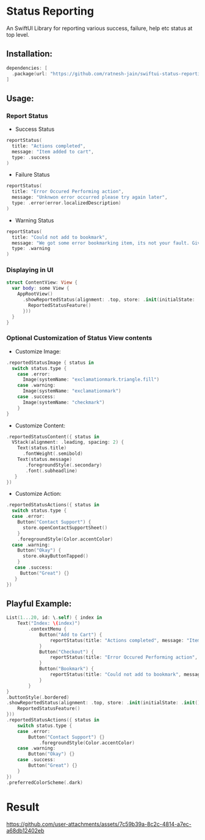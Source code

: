 # Status Reporting
An SwiftUI Library for reporting various success, failure, help etc status at top level.

## Installation:
```swift
dependencies: [
  .package(url: "https://github.com/ratnesh-jain/swiftui-status-reporting", .upToNextMajor("0.0.1")
]
```

## Usage:
### Report Status
- Success Status
```swift
reportStatus(
  title: "Actions completed",
  message: "Item added to cart",
  type: .success
)
```
- Failure Status
```swift
reportStatus(
  title: "Error Occured Performing action",
  message: "Unknwon error occurred please try again later",
  type: .error(error.localizedDescription)
)
```
- Warning Status
```swift
reportStatus(
  title: "Could not add to bookmark",
  message: "We got some error bookmarking item, its not your fault. Give it another try.",
  type: .warning
)
```

### Displaying in UI
```swift
struct ContentView: View {
  var body: some View {
    AppRootView()
      .showReportedStatus(alignment: .top, store: .init(initialState: .init(), reducer: {
        ReportedStatusFeature()
      }))
  }
}
```

### Optional Customization of Status View contents
- Customize Image:
```swift
.reportedStatusImage { status in
  switch status.type {
    case .error:
      Image(systemName: "exclamationmark.triangle.fill")
    case .warning:
      Image(systemName: "exclamationmark")
    case .success:
      Image(systemName: "checkmark")
    }
}
```
- Customize Content:
```swift
.reportedStatusContent({ status in
  VStack(alignment: .leading, spacing: 2) {
    Text(status.title)
      .fontWeight(.semibold)
    Text(status.message)
       .foregroundStyle(.secondary)
       .font(.subheadline)
   }
})
```
- Customize Action:
```swift
.reportedStatusActions({ status in
  switch status.type {
  case .error:
    Button("Contact Support") {
      store.openContactSupportSheet()
    }
    .foregroundStyle(Color.accentColor)
  case .warning:
    Button("Okay") {
      store.okayButtonTapped()
    }
   case .success:
     Button("Great") {}
   }
})
```

## Playful Example:
```swift
List(1...20, id: \.self) { index in
    Text("Index: \(index)")
        .contextMenu {
            Button("Add to Cart") {
                reportStatus(title: "Actions completed", message: "Item added to cart", type: .success)
            }
            Button("Checkout") {
                reportStatus(title: "Error Occured Performing action", message: "Unknwon error occurred please try again later", type: .error(""))
            }
            Button("Bookmark") {
                reportStatus(title: "Could not add to bookmark", message: "We got some error bookmarking item, its not your fault. Give it another try.", type: .warning)
            }
        }
}
.buttonStyle(.bordered)
.showReportedStatus(alignment: .top, store: .init(initialState: .init(), reducer: {
    ReportedStatusFeature()
}))
.reportedStatusActions({ status in
    switch status.type {
    case .error:
        Button("Contact Support") {}
            .foregroundStyle(Color.accentColor)
    case .warning:
        Button("Okay") {}
    case .success:
        Button("Great") {}
    }
})
.preferredColorScheme(.dark)
```


# Result

https://github.com/user-attachments/assets/7c59b39a-8c2c-4814-a7ec-a68db12402eb

